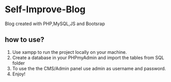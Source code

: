 # Self-Improve-Blog
Blog created with PHP,MySQL,JS and Bootsrap

## how to use? 

1. Use xampp to run the project locally on your machine.
2. Create a database in your PHPmyAdmin and import the tables from SQL folder
3. To use the the CMS/Admin panel use admin as username and password.
4. Enjoy!
